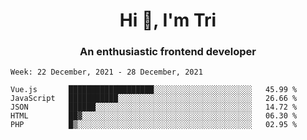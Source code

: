 <h1 align="center">Hi 👋, I'm Tri</h1>
<h3 align="center">An enthusiastic frontend developer</h3>

<!--START_SECTION:waka-->
```text
Week: 22 December, 2021 - 28 December, 2021

Vue.js       ███████████████████░░░░░░░░░░░░░░░░░░░░░░   45.99 % 
JavaScript   ███████████░░░░░░░░░░░░░░░░░░░░░░░░░░░░░░   26.66 % 
JSON         ██████░░░░░░░░░░░░░░░░░░░░░░░░░░░░░░░░░░░   14.72 % 
HTML         ██▓░░░░░░░░░░░░░░░░░░░░░░░░░░░░░░░░░░░░░░   06.30 % 
PHP          █▒░░░░░░░░░░░░░░░░░░░░░░░░░░░░░░░░░░░░░░░   02.95 % 
```
<!--END_SECTION:waka-->
